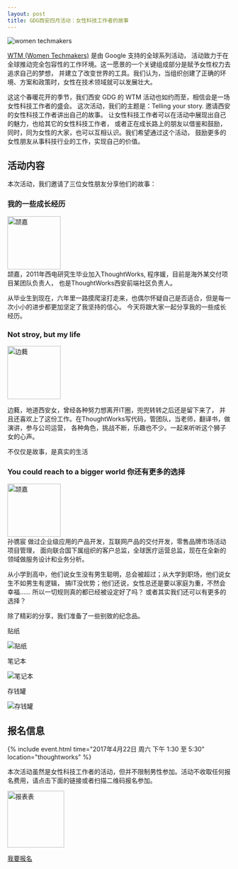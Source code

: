 ```yaml
---
layout: post
title: GDG西安四月活动：女性科技工作者的故事
---
```


![women techmakers](http://deeppic.b0.upaiyun.com/1510/EkAzT5Rxe.png)

[WTM (Women Techmakers)][WTM] 是由 Google 支持的全球系列活动，
活动致力于在全球推动完全包容性的工作环境。这一愿景的一个关键组成部分是赋予女性权力去追求自己的梦想，
并建立了改变世界的工具。我们认为，当组织创建了正确的环境、方案和政策时，女性在技术领域就可以发展壮大。

这这个春暖花开的季节，我们西安 GDG 的 WTM 活动也如约而至，相信会是一场女性科技工作者的盛会。
这次活动，我们的主题是：Telling your story. 邀请西安的女性科技工作者讲出自己的故事。
让女性科技工作者可以在活动中展现出自己的魅力，也给其它的女性科技工作者，
或者正在成长路上的朋友以借鉴和鼓励，同时，同为女性的大家，也可以互相认识。我们希望通过这个活动，
鼓励更多的女性朋友从事科技行业的工作，实现自己的价值。

## 活动内容

本次活动，我们邀请了三位女性朋友分享他们的故事：

### 我的一些成长经历

<img src="http://greatghoul.b0.upaiyun.com/1704/wEx3Ob3gdHR3.png" width="120" alt="颉嘉" />
<div class="small text-info">
  颉嘉，2011年西电研究生毕业加入ThoughtWorks, 程序媛，目前是海外某交付项目某团队负责人，
  也是ThoughtWorks西安前端社区负责人。
</div>

从毕业生到现在，六年里一路摸爬滚打走来，也偶尔怀疑自己是否适合，但是每一次小小的进步都更加坚定了我坚持的信心。
今天将跟大家一起分享我的一些成长经历。

### Not stroy, but my life

<img src="http://greatghoul.b0.upaiyun.com/1704/5Sj3I95F7kfm.jpeg" width="120" alt="边蕤" />
<div class="small text-info">

  边蕤，地道西安女，曾经各种努力想离开IT圈，兜兜转转之后还是留下来了，
  并且还喜欢上了这份工作。在ThoughtWorks写代码，管团队，当老师，翻译书，做演讲，参与公司运营，
  各种角色，挑战不断，乐趣也不少。一起来听听这个狮子女的心声。
</div>

不仅仅是故事，是真实的生活

### You could reach to a bigger world 你还有更多的选择

<img src="http://greatghoul.b0.upaiyun.com/1704/wkx3p8ev72f3.jpeg" width="120" alt="颉嘉" />
<div class="small text-info">
  孙镌宸  做过企业级应用的产品开发，互联网产品的交付开发，零售品牌市场活动项目管理，
  面向联合国下属组织的客户总监，全球医疗运营总监，现在在全新的领域做服务设计和业务分析。
</div>

从小学到高中，他们说女生没有男生聪明，总会被超过；从大学到职场，他们说女生不如男生有逻辑，
搞IT没优势；他们还说，女性总还是要以家庭为重，不然会幸福…… 所以一切规则真的都已经被设定好了吗？
或者其实我们还可以有更多的选择？

除了精彩的分享，我们准备了一些别致的纪念品。

贴纸

![贴纸](http://greatghoul.b0.upaiyun.com/1704/oVPlzpSBw0Re.png)

笔记本

![笔记本](http://greatghoul.b0.upaiyun.com/1704/wQx3gyG6o0B3.png)

存钱罐

![存钱罐](http://greatghoul.b0.upaiyun.com/1704/9NP3jLy690Gl.png)

## 报名信息

{% include event.html
           time="2017年4月22日 周六 下午 1:30 至 5:30"
           location="thoughtworks" %}

本次活动虽然是女性科技工作者的活动，但并不限制男性参加。活动不收取任何报名费用，请点击下面的链接或者扫描二维码报名参加。

<div class="text-center">
  <img src="http://greatghoul.b0.upaiyun.com/1704/oJPl6NXr5sf3.png" alt="报表表" width="128" />

  <p>
    <a href="https://jinshuju.net/f/5LEcC3" class="btn btn-success">我要报名</a>  
  </p>
</div>

[WTM]: https://www.womentechmakers.com/

